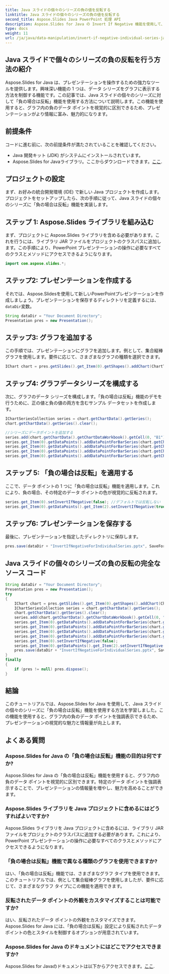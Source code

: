 ```yaml
---
title: Java スライドの個々のシリーズの負の値を反転する
linktitle: Java スライドの個々のシリーズの負の値を反転する
second_title: Aspose.Slides Java PowerPoint 処理 API
description: Aspose.Slides for Java の Invert If Negative 機能を使用して、PowerPoint プレゼンテーションのグラフのビジュアルを強化する方法を学習します。
type: docs
weight: 11
url: /ja/java/data-manipulation/invert-if-negative-individual-series-java-slides/
---
```


## Java スライドで個々のシリーズの負の反転を行う方法の紹介

Aspose.Slides for Java は、プレゼンテーションを操作するための強力なツールを提供します。興味深い機能の 1 つは、データ シリーズをグラフに表示する方法を制御する機能です。この記事では、Java スライドの個々のシリーズに対して「負の場合は反転」機能を使用する方法について説明します。この機能を使用すると、グラフ内の負のデータ ポイントを視覚的に区別できるため、プレゼンテーションがより情報に富み、魅力的になります。

## 前提条件

コードに進む前に、次の前提条件が満たされていることを確認してください。

- Java 開発キット (JDK) がシステムにインストールされています。
-  Aspose.Slides for Javaライブラリ。ここからダウンロードできます。[ここ](https://releases.aspose.com/slides/java/).

## プロジェクトの設定

まず、お好みの統合開発環境 (IDE) で新しい Java プロジェクトを作成します。プロジェクトをセットアップしたら、次の手順に従って、Java スライドの個々のシリーズに「負の場合は反転」機能を実装します。

## ステップ 1: Aspose.Slides ライブラリを組み込む

まず、プロジェクトに Aspose.Slides ライブラリを含める必要があります。これを行うには、ライブラリ JAR ファイルをプロジェクトのクラスパスに追加します。この手順により、PowerPoint プレゼンテーションの操作に必要なすべてのクラスとメソッドにアクセスできるようになります。

```java
import com.aspose.slides.*;
```

## ステップ2: プレゼンテーションを作成する

それでは、Aspose.Slidesを使用して新しいPowerPointプレゼンテーションを作成しましょう。プレゼンテーションを保存するディレクトリを定義するには、`dataDir`変数。

```java
String dataDir = "Your Document Directory";
Presentation pres = new Presentation();
```

## ステップ3: グラフを追加する

この手順では、プレゼンテーションにグラフを追加します。例として、集合縦棒グラフを使用します。要件に応じて、さまざまなグラフの種類を選択できます。

```java
IChart chart = pres.getSlides().get_Item(0).getShapes().addChart(ChartType.ClusteredColumn, 50, 50, 600, 400, true);
```

## ステップ4: グラフデータシリーズを構成する

次に、グラフのデータ シリーズを構成します。「負の場合は反転」機能のデモを行うために、正の値と負の値の両方を含むサンプル データセットを作成します。

```java
IChartSeriesCollection series = chart.getChartData().getSeries();
chart.getChartData().getSeries().clear();

//シリーズにデータポイントを追加する
series.add(chart.getChartData().getChartDataWorkbook().getCell(0, "B1"), chart.getType());
series.get_Item(0).getDataPoints().addDataPointForBarSeries(chart.getChartData().getChartDataWorkbook().getCell(0, "B2", -5));
series.get_Item(0).getDataPoints().addDataPointForBarSeries(chart.getChartData().getChartDataWorkbook().getCell(0, "B3", 3));
series.get_Item(0).getDataPoints().addDataPointForBarSeries(chart.getChartData().getChartDataWorkbook().getCell(0, "B4", -2));
series.get_Item(0).getDataPoints().addDataPointForBarSeries(chart.getChartData().getChartDataWorkbook().getCell(0, "B5", 1));
```

## ステップ 5: 「負の場合は反転」を適用する

ここで、データ ポイントの 1 つに「負の場合は反転」機能を適用します。これにより、負の場合、その特定のデータ ポイントの色が視覚的に反転されます。

```java
series.get_Item(0).setInvertIfNegative(false); //デフォルトでは反転しない
series.get_Item(0).getDataPoints().get_Item(2).setInvertIfNegative(true); //3番目のデータポイントの色を反転する
```

## ステップ6: プレゼンテーションを保存する

最後に、プレゼンテーションを指定したディレクトリに保存します。

```java
pres.save(dataDir + "InvertIfNegativeForIndividualSeries.pptx", SaveFormat.Pptx);
```

## Java スライドの個々のシリーズの負の反転の完全なソース コード

```java
String dataDir = "Your Document Directory";
Presentation pres = new Presentation();
try
{
	IChart chart = pres.getSlides().get_Item(0).getShapes().addChart(ChartType.ClusteredColumn, 50, 50, 600, 400, true);
	IChartSeriesCollection series = chart.getChartData().getSeries();
	chart.getChartData().getSeries().clear();
	series.add(chart.getChartData().getChartDataWorkbook().getCell(0, "B1"), chart.getType());
	series.get_Item(0).getDataPoints().addDataPointForBarSeries(chart.getChartData().getChartDataWorkbook().getCell(0, "B2", -5));
	series.get_Item(0).getDataPoints().addDataPointForBarSeries(chart.getChartData().getChartDataWorkbook().getCell(0, "B3", 3));
	series.get_Item(0).getDataPoints().addDataPointForBarSeries(chart.getChartData().getChartDataWorkbook().getCell(0, "B4", -2));
	series.get_Item(0).getDataPoints().addDataPointForBarSeries(chart.getChartData().getChartDataWorkbook().getCell(0, "B5", 1));
	series.get_Item(0).setInvertIfNegative(false);
	series.get_Item(0).getDataPoints().get_Item(2).setInvertIfNegative(true);
	pres.save(dataDir + "InvertIfNegativeForIndividualSeries.pptx", SaveFormat.Pptx);
}
finally
{
	if (pres != null) pres.dispose();
}
```

## 結論

このチュートリアルでは、Aspose.Slides for Java を使用して、Java スライドの個々のシリーズに「負の場合は反転」機能を使用する方法を学習しました。この機能を使用すると、グラフ内の負のデータ ポイントを強調表示できるため、プレゼンテーションの視覚的な魅力と情報量が向上します。

## よくある質問

### Aspose.Slides for Java の「負の場合は反転」機能の目的は何ですか?

Aspose.Slides for Java の「負の場合は反転」機能を使用すると、グラフ内の負のデータ ポイントを視覚的に区別できます。特定のデータ ポイントを強調表示することで、プレゼンテーションの情報量を増やし、魅力を高めることができます。

### Aspose.Slides ライブラリを Java プロジェクトに含めるにはどうすればよいですか?

Aspose.Slides ライブラリを Java プロジェクトに含めるには、ライブラリ JAR ファイルをプロジェクトのクラスパスに追加する必要があります。これにより、PowerPoint プレゼンテーションの操作に必要なすべてのクラスとメソッドにアクセスできるようになります。

### 「負の場合は反転」機能で異なる種類のグラフを使用できますか?

はい、「負の場合は反転」機能では、さまざまなグラフ タイプを使用できます。このチュートリアルでは、例として集合縦棒グラフを使用しましたが、要件に応じて、さまざまなグラフ タイプにこの機能を適用できます。

### 反転されたデータ ポイントの外観をカスタマイズすることは可能ですか?

はい、反転されたデータ ポイントの外観をカスタマイズできます。Aspose.Slides for Java には、「負の場合は反転」設定により反転されたデータ ポイントの色とスタイルを制御するオプションが用意されています。

### Aspose.Slides for Java のドキュメントにはどこでアクセスできますか?

Aspose.Slides for Javaのドキュメントは以下からアクセスできます。[ここ](https://reference.aspose.com/slides/java/).